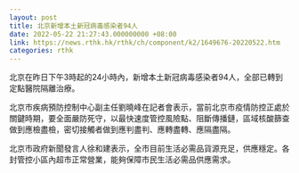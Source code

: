 ```yaml
---
layout: post
title: 北京新增本土新冠病毒感染者94人
date: 2022-05-22 21:27:43.000000000 +08:00
link: https://news.rthk.hk/rthk/ch/component/k2/1649676-20220522.htm
categories: rthk
---
```


北京在昨日下午3時起的24小時內，新增本土新冠病毒感染者94人，全部已轉到定點醫院隔離治療。

北京市疾病預防控制中心副主任劉曉峰在記者會表示，當前北京市疫情防控正處於關鍵時期，要全面嚴防死守，以最快速度管控風險點、阻斷傳播鏈，區域核酸篩查做到應檢盡檢，密切接觸者做到應判盡判、應轉盡轉、應隔盡隔。

北京市政府新聞發言人徐和建表示，全市目前生活必需品貨源充足，供應穩定。各封管控小區內超市正常營業，能夠保障市民生活必需品供應需求。
